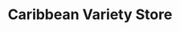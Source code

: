 ---
title: "Caribbean Variety Store"
url: /baltimore/caribbean-variety-store-york-road/
shop: Kramladen
---